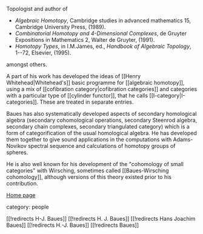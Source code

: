 Topologist and author of 

*  _Algebraic Homotopy_, Cambridge studies in advanced mathematics 15, Cambridge University Press, (1989). 
*  _Combinatorial Homotopy and 4-Dimensional Complexes_, de Gruyter Expositions in Mathematics 2, Walter de Gruyter, (1991).
*  _Homotopy Types_, in I.M.James, ed., _Handbook of Algebraic Topology_, 1--72, Elsevier, (1995).

amongst others.

A part of his work has developed the ideas of  [[Henry Whitehead|Whitehead's]] basic programme for [[algebraic homotopy]], using a mix of [[cofibration category|cofibration categories]] and categories with a particular type of [[cylinder functor]], that he calls [[I-category|I-categories]]. These are treated in separate entries. 

Baues has also systematically developed aspects of secondary homological algebra (secondary cohomological operations, secondary Steenrod algebra, secondary chain complexes, secondary triangulated category) which is a form of categorification of the usual homological algebra. He has developed them together to give sound applications in the computations with Adams-Novikov spectral sequence and calculations of homotopy groups of spheres. 

He is also well known for his development of the "cohomology of small categories" with Wirsching, sometimes called [[Baues-Wirsching cohomology]], although versions of this theory existed prior to his contribution.

[Home page](http://www.mpim-bonn.mpg.de/Research/People/Senior+Researchers/Baues,+H.-J./)


category: people

[[!redirects H-J. Baues]]
[[!redirects H. J. Baues]]
[[!redirects Hans Joachim Baues]]
[[!redirects H.-J. Baues]]
[[!redirects Baues]]